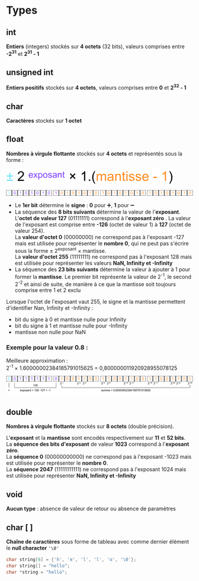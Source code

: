 # Types

## int

**Entiers** (integers) stockés sur **4 octets** (32 bits), valeurs comprises entre **-2<sup>31</sup>** et **2<sup>31</sup> - 1**

## unsigned int

**Entiers positifs** stockés sur **4 octets**, valeurs comprises entre **0** et **2<sup>32</sup> - 1**

## char

**Caractères** stockés sur **1 octet**

## float

**Nombres à virgule flottante** stockés sur **4 octets** et représentés sous la forme :

![Représentation du nombre décimal][float-format]

[float-format]: img/float_format.svg "Float format"

![Stockage d'un float][float-32bits]

[float-32bits]: img/float_32bits.svg "Float 32 bits"

- Le **1er bit** détermine le **signe** : **0** pour ➕, **1** pour ➖
- La séquence des **8 bits suivants** détermine la valeur de l'**exposant**. L'**octet de valeur 127** (01111111) correspond à l'**exposant zéro** .
  La valeur de l'exposant est comprise entre **-126** (octet de valeur 1) à **127** (octet de valeur 254).  
  La **valeur d'octet 0** (00000000) ne correspond pas à l'exposant -127 mais est utilisée pour représenter le **nombre 0**, qui ne peut pas s'écrire sous la forme ± 2<sup>exposant</sup> × mantisse.  
  La **valeur d'octet 255** (11111111) ne correspond pas à l'exposant 128 mais est utilisée pour représenter les valeurs **NaN, Infinity et -Infinity**
- La séquence des **23 bits suivants** détermine la valeur à ajouter à 1 pour former la **mantisse**. Le premier bit représente la valeur de 2<sup>-1</sup>, le second 2<sup>-2</sup> et ainsi de suite, de manière à ce que la mantisse soit toujours comprise entre 1 et 2 exclu

Lorsque l'octet de l'exposant vaut 255, le signe et la mantisse permettent d'identifier Nan, Infinity et -Infinity :

- bit du signe à 0 et mantisse nulle pour Infinity
- bit du signe à 1 et mantisse nulle pour -Infinity
- mantisse non nulle pour NaN

### Exemple pour la valeur 0.8 :

Meilleure approximation :  
2<sup>-1</sup> × 1.60000002384185791015625 = 0,800000011920928955078125

![Stockage d'un float][float-32bits-example]

[float-32bits-example]: img/float_0.8.svg "Exemple float 32 bits"

## double

**Nombres à virgule flottante** stockés sur **8 octets** (double précision).

L'**exposant** et la **mantisse** sont encodés respectivement sur **11** et **52 bits**.  
La **séquence des bits d'exposant** de valeur **1023** correspond à l'**exposant zéro**.  
La **séquence 0** (00000000000) ne correspond pas à l'exposant -1023 mais est utilisée pour représenter le **nombre 0**.  
La **séquence 2047** (11111111111) ne correspond pas à l'exposant 1024 mais est utilisée pour représenter **NaN, Infinity et -Infinity**

## void

**Aucun type** : absence de valeur de retour ou absence de paramètres

## char [ ]

**Chaîne de caractères** sous forme de tableau avec comme dernier élément le **null character** `'\0'`

```c
char string[6] = {'h', 'e', 'l', 'l', 'o', '\0'};
char string[] = "hello";
char *string = "hello";
```
